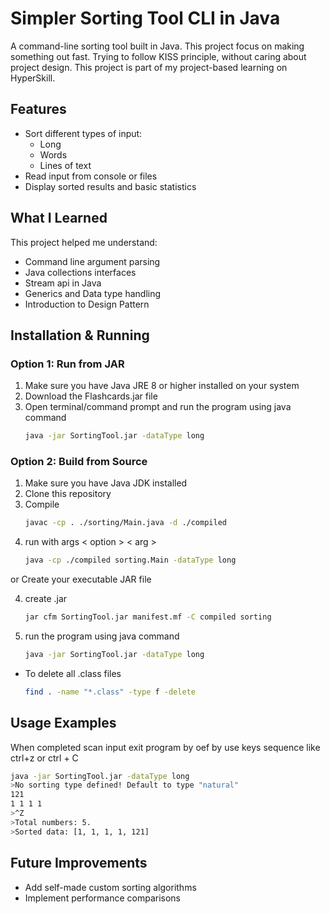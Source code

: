 # Simpler Sorting Tool CLI in Java

A command-line sorting tool built in Java. This project focus on making something out fast.
Trying to follow KISS principle, without caring about project design. This project is part of my project-based learning on HyperSkill.

## Features

- Sort different types of input:
  - Long
  - Words
  - Lines of text
- Read input from console or files
- Display sorted results and basic statistics

## What I Learned

This project helped me understand:
- Command line argument parsing
- Java collections interfaces
- Stream api in Java
- Generics and Data type handling
- Introduction to Design Pattern



## Installation & Running 
### Option 1: Run from JAR
1. Make sure you have Java JRE 8 or higher installed on your system
2. Download the Flashcards.jar file
3. Open terminal/command prompt and run the program using java command 
   ```bash
   java -jar SortingTool.jar -dataType long
   ```


### Option 2: Build from Source
1. Make sure you have Java JDK installed
2. Clone this repository
3. Compile 
   ```bash
   javac -cp . ./sorting/Main.java -d ./compiled
   ```
4. run with args < option > < arg >
   ```bash
   java -cp ./compiled sorting.Main -dataType long
   ```
or Create your executable JAR file

4. create .jar
   ```bash
   jar cfm SortingTool.jar manifest.mf -C compiled sorting
   ```
5. run the program using java command 
   ```bash
   java -jar SortingTool.jar -dataType long
   ```


- To delete all .class files 
   ```bash
   find . -name "*.class" -type f -delete
   ```


## Usage Examples
When completed scan input exit program by oef by use keys sequence like ctrl+z or ctrl + C

```bash
java -jar SortingTool.jar -dataType long
>No sorting type defined! Default to type "natural"
121
1 1 1 1
>^Z
>Total numbers: 5.
>Sorted data: [1, 1, 1, 1, 121]
```


## Future Improvements
- Add self-made custom sorting algorithms
- Implement performance comparisons
